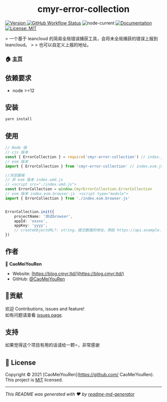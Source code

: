 <h1 align="center">cmyr-error-collection </h1>
<p>
  <a href="https://www.npmjs.com/package/cmyr-error-collection" target="_blank">
    <img alt="Version" src="https://img.shields.io/npm/v/cmyr-error-collection.svg">
  </a>
  <a href="https://github.com/CaoMeiYouRen/error-collection/actions?query=workflow%3ARelease" target="_blank">
    <img alt="GitHub Workflow Status" src="https://img.shields.io/github/actions/workflow/status/CaoMeiYouRen/error-collection/release.yml?branch=master" /></a>
  <img alt="node-current"  src="https://img.shields.io/node/v/cmyr-error-collection" />
  <a href="https://github.com/CaoMeiYouRen/error-collection" target="_blank">
    <img alt="Documentation" src="https://img.shields.io/badge/documentation-yes-brightgreen.svg" />
  </a>
  <a href="https://github.com/CaoMeiYouRen/error-collection/blob/master/LICENSE" target="_blank">
    <img alt="License: MIT" src="https://img.shields.io/badge/License-MIT-yellow.svg" />
  </a>
</p>
> 一个基于 leancloud 的简易全局错误捕获工具，会将未全局捕获的错误上报到 leancloud。
>
> 也可以自定义上报的地址。

### 🏠 [主页](https://github.com/CaoMeiYouRen/error-collection)


## 依赖要求

- node >=12

## 安装

```sh
yarn install
```

## 使用

```typescript
// Node 端
// cjs 版本
const { ErrorCollection } = require('cmyr-error-collection') // index.js
// esm 版本
import { ErrorCollection } from 'cmyr-error-collection' // index.esm.js

//浏览器端
// 非 esm 版本 index.umd.js 
// <script src="./index.umd.js">
const ErrorCollection = window.CmyrErrorCollection.ErrorCollection
// esm 版本 index.esm.browser.js  <script type="module">
import { ErrorCollection } from './index.esm.browser.js'


ErrorCollection.init({
    projectName: '测试browser',
    appId: 'xxxxx',
    appKey: 'yyyy',
    // createObjectURL?: string。提交数据的地址，例如 https://api.example.com/1.1/classes/ErrorInfo。该地址为最高优先级，可自定义地址，然后处理提交的数据。提交方式为 POST
})
```

## 作者


👤 **CaoMeiYouRen**

* Website: [https://blog.cmyr.ltd/](https://blog.cmyr.ltd/)
* GitHub: [@CaoMeiYouRen](https://github.com/CaoMeiYouRen)

## 🤝贡献

欢迎 Contributions, issues and feature!<br />如有问题请查看 [issues page](https://github.com/CaoMeiYouRen/error-collection/issues). 

## 支持

如果觉得这个项目有用的话请给一颗⭐️，非常感谢

## 📝 License

Copyright © 2021 [CaoMeiYouRen](https://github.com/ CaoMeiYouRen).<br />
This project is [MIT](https://github.com/CaoMeiYouRen/error-collection/blob/master/LICENSE) licensed.

***
_This README was generated with ❤️ by [readme-md-generator](https://github.com/kefranabg/readme-md-generator)_
